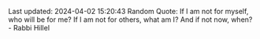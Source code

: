 Last updated: 2024-04-02 15:20:43
Random Quote: If I am not for myself, who will be for me? If I am not for others, what am I? And if not now, when? - Rabbi Hillel